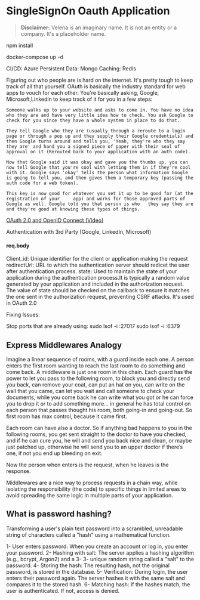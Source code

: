 # SingleSignOn Oauth Application

> **Disclaimer:** Velena is an imaginary name. It is not an entity or a company. It's a placeholder name.

npm install

docker-compose up -d

CI/CD: Azure
Persistent Data: Mongo
Caching: Redis

Figuring out who people are is hard on the internet. It's pretty tough to keep track of all that yourself. OAuth is basically the industry standard for web apps to vouch for each other. You're basically asking, Google, Microsoft,Linkedin to keep track of it for you in a few steps:

    Someone walks up to your website and asks to come in. You have no idea who they are and have very little idea how to check. You ask Google to check for you since they have a whole system in place to do that.

    They tell Google who they are (usually through a reroute to a login page or through a pop up and they supply their Google credentials) and then Google turns around and tells you, 'Yeah, they're who they say they are' and hand you a signed piece of paper with their seal of approval on it (Rerouted back to your application with an auth code).

    Now that Google said it was okay and gave you the thumbs up, you can now tell Google that you're cool with letting them in if they're cool with it. Google says 'okay' tells the person what information Google is going to tell you, and then gives them a temporary key (passing the auth code for a web token).

    This key is now good for whatever you set it up to be good for (at the registration of your     app) and works for those approved parts of Google as well. Google told you that person is who   they say they are and they're good at knowing these types of things.

[OAuth 2.0 and OpenID Connect (Video)](https://www.youtube.com/watch?v=996OiexHze0)

Authentication with 3rd Party (Google, LinkedIn, Microsoft)

#### req.body

Client_id: Unique identifier for the client or application making the request
redirectUrl: URL to which the authentication server should redicet the user
after authentication process.
state: Used to maintain the state of your application during the authentication
process.It is typically a random value generated by your application and included
in the authorization request. The value of state should be checked on the callback
to ensure it matches the one sent in the authorization request, preventing CSRF attacks.
It's used in OAuth 2.0

Fixing Issues:

Stop ports that are already using:
sudo lsof -i :27017
sudo lsof -i :6379

## Express Middlewares Analogy

Imagine a linear sequence of rooms, with a guard inside each one. A person enters the first room wanting to reach the last room to do something and come back. A middleware is just one room in this chain. Each guard has the power to let you pass to the following room, to block you and directly send you back, can remove your coat, can put an hat on you, can write on the wall that you came, can let you wait and call someone to check your documents, while you come back he can write what you got or he can force you to drop it or to add something more… in general he has total control on each person that passes thought his room, both going-in and going-out. So first room has max control, because it came first.

Each room can have also a doctor. So if anything bad happens to you in the following rooms, you get sent straight to the doctor to have you checked, and if he can cure you, he will and send you back nice and clean, or maybe just patched up, otherwise he will send you to an upper doctor if there’s one, if not you end up bleeding on exit.

Now the person when enters is the request, when he leaves is the response.

Middlewares are a nice way to process requests in a chain way, while isolating the responsibility (the code) to specific things in limited areas to avoid spreading the same logic in multiple parts of your application.

## What is password hashing?

Transforming a user's plain text password into a scrambled, unreadable string of characters called a "hash" using a mathematical function.

1- User enters password: When you create an account or log in, you enter your password.
2- Hashing with salt: The server applies a hashing algorithm (e.g., bcrypt, Argon2) and a 3- 3- unique random string called a "salt" to the password.
4- Storing the hash: The resulting hash, not the original password, is stored in the database.
5- Verification: During login, the user enters their password again. The server hashes it with the same salt and compares it to the stored hash.
6- Matching hash: If the hashes match, the user is authenticated. If not, access is denied.

